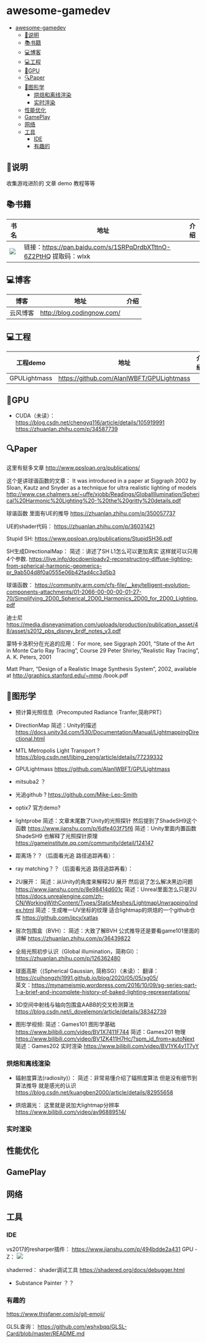 # awesome-gamedev
<!-- TOC -->

- [awesome-gamedev](#awesome-gamedev)
    - [:loudspeaker:说明](#loudspeaker说明)
    - [📚书籍](#📚书籍)
    - [:computer:博客](#computer博客)
    - [:computer:工程](#computer工程)
    - [:rocket:GPU](#rocketgpu)
    - [:mag:Paper](#magpaper)
    - [:mount_fuji:图形学](#mount_fuji图形学)
        - [烘焙和离线渲染](#烘焙和离线渲染)
        - [实时渲染](#实时渲染)
    - [性能优化](#性能优化)
    - [GamePlay](#gameplay)
    - [网络](#网络)
    - [工具](#工具)
        - [IDE](#ide)
        - [有趣的](#有趣的)

<!-- /TOC -->
## :loudspeaker:说明
 收集游戏进阶的 文章 demo 教程等等

## 📚书籍
|书名|地址|介绍|
|-|-|-|
|![](Img/2021-05-18-15-40-48.png)|链接：https://pan.baidu.com/s/1SRPqDrdbXTttnO-6Z2PtHQ 提取码：wlxk ||

## :computer:博客 
|博客|地址|介绍|
|-|-|-|
|云风博客|http://blog.codingnow.com/||

## :computer:工程 
|工程demo|地址|介绍|
|-|-|-|
|GPULightmass|https://github.com/AlanIWBFT/GPULightmass||


## :rocket:GPU
- CUDA（未读）：
https://blog.csdn.net/chengyq116/article/details/105919991
https://zhuanlan.zhihu.com/p/34587739

## :mag:Paper
这里有挺多文章
http://www.ppsloan.org/publications/


这个是讲球谐函数的文章：
It was introduced in a paper at Siggraph 2002
by Sloan, Kautz and Snyder as a technique for ultra realistic
lighting of models
http://www.cse.chalmers.se/~uffe/xjobb/Readings/GlobalIllumination/Spherical%20Harmonic%20Lighting%20-%20the%20gritty%20details.pdf


球谐函数 里面有UE的推导
https://zhuanlan.zhihu.com/p/350057737

UE的shader代码：
https://zhuanlan.zhihu.com/p/36031421


Stupid SH:
https://www.ppsloan.org/publications/StupidSH36.pdf

SH生成DirectionalMap：
简述：讲述了SH L1怎么可以更加真实 这样就可以只用4个参数.
https://liye.info/docdownloadv2-reconstructing-diffuse-lighting-from-spherical-harmonic-geomerics-pr_9ab504d8f0a0555e06b42fad4cc3d5b3

球谐函数：
https://community.arm.com/cfs-file/__key/telligent-evolution-components-attachments/01-2066-00-00-00-01-27-70/Simplifying_2D00_Spherical_2D00_Harmonics_2D00_for_2D00_Lighting.pdf

迪士尼
https://media.disneyanimation.com/uploads/production/publication_asset/48/asset/s2012_pbs_disney_brdf_notes_v3.pdf

蒙特卡洛积分在光追的应用：
For more, see Siggraph 2001, “State of
the Art in Monte Carlo Ray Tracing”,
Course 29 
Peter Shirley,”Realistic Ray Tracing”,
A. K. Peters, 2001 

Matt Pharr, “Design of a Realistic Image
Synthesis System”, 2002, available at
http://graphics.stanford.edu/~mmp
/book.pdf 

## :mount_fuji:图形学
- 预计算光照信息（Precomputed Radiance Tranfer,简称PRT）

- DirectionMap
简述：Unity的描述
https://docs.unity3d.com/530/Documentation/Manual/LightmappingDirectional.html

- MTL Metropolis Light Transport ?
https://blog.csdn.net/libing_zeng/article/details/77239332
- GPULightmass
https://github.com/AlanIWBFT/GPULightmass
- mitsuba2 ？
- 光追github ?
https://github.com/Mike-Leo-Smith
- optix7 官方demo?
- lightprobe
简述：文章末尾数了Unity的光照探针 然后提到了ShadeSH9这个函数
https://www.jianshu.com/p/6dfe403f75f6
简述：Unity里面内置函数ShadeSH9 也解释了光照探针原理
https://gameinstitute.qq.com/community/detail/124147
- 距离场？？（后面看光追 路径追踪再看）：
- ray matching？？（后面看光追 路径追踪再看）：

- 2U展开：
简述：从Unity的角度来解释2U 展开 然后说了怎么解决黑边问题
https://www.jianshu.com/p/8e98414d601c
简述：Unreal里面怎么只是2U
https://docs.unrealengine.com/zh-CN/WorkingWithContent/Types/StaticMeshes/LightmapUnwrapping/index.html
简述：生成唯一UV坐标的纹理 适合lightmap的烘焙的一个github仓库
https://github.com/jpcy/xatlas

- 层次包围盒（BVH）：
简述：大致了解BVH 公式推导还是要看game101里面的讲解
https://zhuanlan.zhihu.com/p/36439822
- 全局光照初步认识（Global illumination，简称GI）：https://zhuanlan.zhihu.com/p/126362480
- 球面高斯（(Spherical Gaussian, 简称SG）（未读）：
翻译：https://cuihongzhi1991.github.io/blog/2020/05/05/sg05/    
英文：https://mynameismjp.wordpress.com/2016/10/09/sg-series-part-1-a-brief-and-incomplete-history-of-baked-lighting-representations/

- 3D空间中射线与轴向包围盒AABB的交叉检测算法
https://blog.csdn.net/i_dovelemon/article/details/38342739

- 图形学视频:
简述：Games101 图形学基础
https://www.bilibili.com/video/BV1X7411F744
简述：Games201 物理
https://www.bilibili.com/video/BV1ZK411H7Hc/?spm_id_from=autoNext
简述：Games202 实时渲染
https://www.bilibili.com/video/BV1YK4y1T7yY

### 烘焙和离线渲染
- 辐射度算法(radiosity)）：
简述：非常易懂介绍了辐照度算法 但是没有细节到算法推导 就是感光的认识
https://blog.csdn.net/kuangben2000/article/details/82955658

- 烘焙漏光：
这里就是说加大lightmap分辨率
https://www.bilibili.com/video/av96889514/
### 实时渲染


## 性能优化

## GamePlay

## 网络

## 工具
### IDE
vs2017的resharper插件：
https://www.jianshu.com/p/494bdde2a431
GPU -Z：
![](Img/2021-05-20-15-20-52.png)

shaderred：
shader调试工具
https://shadered.org/docs/debugger.html

- Substance Painter ？？

### 有趣的

https://www.thisfaner.com/o/git-emoji/


GLSL查询：
https://github.com/wshxbqq/GLSL-Card/blob/master/README.md